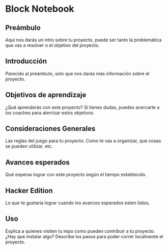 # Block Notebook

## Preámbulo

Aquí nos darás un intro sobre tu proyecto, puede ser tanto la problemática que vas a resolver o el objetivo del proyecto.

## Introducción

Parecido al preámbulo, solo que nos darás más información sobre el proyecto.

## Objetivos de aprendizaje

¿Qué aprenderás con este proyecto? Si tienes dudas, puedes acercarte a los coaches para aterrizar estos objetivos

## Consideraciones Generales

Las reglas del juego para tu proyecto. Como te vas a organizar, que cosas se pueden utilizar, etc.

## Avances esperados

Qué esperas lograr con este proyecto según el tiempo establecido.

## Hacker Edition

Lo que te gustaría lograr cuando los avances esperados esten listos.

## Uso

Explica a quienes visiten tu repo como pueden contribuir a tu proyecto. ¿Hay que instalar algo? Describe los pasos para poder correr localmente el proyecto.
